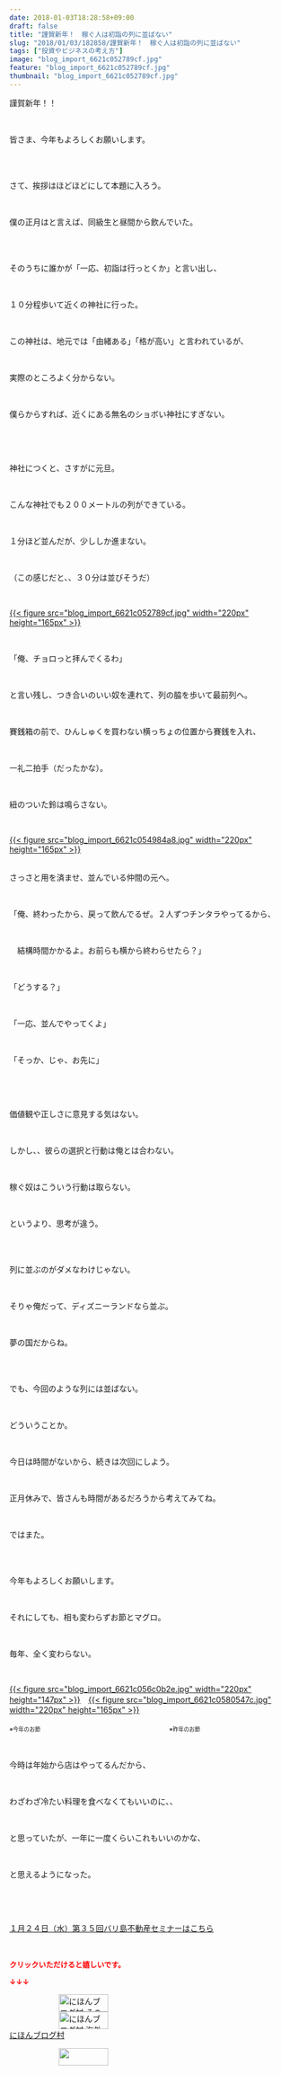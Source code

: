 ```yaml
---
date: 2018-01-03T18:28:58+09:00
draft: false
title: "謹賀新年！　稼ぐ人は初詣の列に並ばない"
slug: "2018/01/03/182858/謹賀新年！　稼ぐ人は初詣の列に並ばない"
tags: ["投資やビジネスの考え方"]
image: "blog_import_6621c052789cf.jpg"
feature: "blog_import_6621c052789cf.jpg"
thumbnail: "blog_import_6621c052789cf.jpg"
---
```

<p>謹賀新年！！</p><p> </p><p>皆さま、今年もよろしくお願いします。</p><p> </p><p><br/>さて、挨拶はほどほどにして本題に入ろう。</p><p> </p><p>僕の正月はと言えば、同級生と昼間から飲んでいた。</p><p> </p><p><br/>そのうちに誰かが「一応、初詣は行っとくか」と言い出し、</p><p> </p><p>１０分程歩いて近くの神社に行った。</p><p> </p><p>この神社は、地元では「由緒ある」「格が高い」と言われているが、</p><p> </p><p>実際のところよく分からない。</p><p> </p><p>僕らからすれば、近くにある無名のショボい神社にすぎない。</p><p> </p><p> </p><p>神社につくと、さすがに元旦。</p><p> </p><p>こんな神社でも２００メートルの列ができている。</p><p> </p><p>１分ほど並んだが、少ししか進まない。</p><p> </p><p>（この感じだと、、３０分は並びそうだ）</p><p> </p><p><a href="blog_import_6621c052789cf.jpg">{{< figure src="blog_import_6621c052789cf.jpg" width="220px" height="165px" >}}</a></p><p> </p><p>「俺、チョロっと拝んでくるわ」</p><p> </p><p>と言い残し、つき合いのいい奴を連れて、列の脇を歩いて最前列へ。</p><p> </p><p>賽銭箱の前で、ひんしゅくを買わない横っちょの位置から賽銭を入れ、</p><p> </p><p>一礼二拍手（だったかな）。</p><p> </p><p>紐のついた鈴は鳴らさない。</p><p> </p><p><a href="blog_import_6621c054984a8.jpg">{{< figure src="blog_import_6621c054984a8.jpg" width="220px" height="165px" >}}</a></p><p><br/>さっさと用を済ませ、並んでいる仲間の元へ。</p><p> </p><p>「俺、終わったから、戻って飲んでるぜ。２人ずつチンタラやってるから、</p><p> </p><p>　結構時間かかるよ。お前らも横から終わらせたら？」</p><p> </p><p>「どうする？」</p><p> </p><p>「一応、並んでやってくよ」</p><p> </p><p>「そっか、じゃ、お先に」</p><p> </p><p> </p><p>価値観や正しさに意見する気はない。</p><p> </p><p>しかし、、彼らの選択と行動は俺とは合わない。</p><p> </p><p>稼ぐ奴はこういう行動は取らない。</p><p> </p><p>というより、思考が違う。</p><p> </p><p><br/>列に並ぶのがダメなわけじゃない。</p><p> </p><p>そりゃ俺だって、ディズニーランドなら並ぶ。</p><p> </p><p>夢の国だからね。</p><p> </p><p><br/>でも、今回のような列には並ばない。</p><p> </p><p>どういうことか。</p><p> </p><p>今日は時間がないから、続きは次回にしよう。</p><p> </p><p>正月休みで、皆さんも時間があるだろうから考えてみてね。</p><p> </p><p>ではまた。</p><p> </p><p><br/>今年もよろしくお願いします。</p><p> </p><p>それにしても、相も変わらずお節とマグロ。</p><p> </p><p>毎年、全く変わらない。</p><p> </p><p><a href="blog_import_6621c056c0b2e.jpg">{{< figure src="blog_import_6621c056c0b2e.jpg" width="220px" height="147px" >}}</a>　<a href="blog_import_6621c0580547c.jpg">{{< figure src="blog_import_6621c0580547c.jpg" width="220px" height="165px" >}}</a></p><p><span style="font-size: 0.7em;">※今年のお節　　</span>　　　　　　　　　　　　　　　<span style="font-size: 0.7em;">※昨年のお節</span></p><p> </p><p>今時は年始から店はやってるんだから、</p><p> </p><p>わざわざ冷たい料理を食べなくてもいいのに、、</p><p> </p><p>と思っていたが、一年に一度くらいこれもいいのかな、</p><p> </p><p>と思えるようになった。</p><p> </p><p> </p><p><a href="iin.co.jp" target="_blank">１月２４日（水）第３５回バリ島不動産セミナーはこちら</a></p><p> </p><p><font color="#ff0000" size="2"><strong>クリックいただけると嬉しいです。</strong></font></p><p><font color="#ff0000" size="2"><strong>↓↓↓</strong></font></p><p><a href="ranking.html?p_cid=01260127" id="&amp;blogmura_banner" target="_blank"><img alt="にほんブログ村 その他生活ブログ 不動産投資へ" border="0" height="31" src="data:image/svg+xml;charset=utf-8,%3Csvg%20xmlns%3D%22http%3A%2F%2Fwww.w3.org%2F2000%2Fsvg%22%20title%3D%22Placeholder%20for%20Images%22%20role%3D%22presentation%22%20viewBox%3D%220%200%2088%2031%22%20%2F%3E" width="88" data-src="https://img-proxy.blog-video.jp/images?url=http%3A%2F%2Flife.blogmura.com%2Fhudousantoushi%2Fimg%2Fhudousantoushi88_31.gif" style="aspect-ratio: auto 88 / 31;"/><noscript><img alt="にほんブログ村 その他生活ブログ 不動産投資へ" border="0" height="31" src="https://img-proxy.blog-video.jp/images?url=http%3A%2F%2Flife.blogmura.com%2Fhudousantoushi%2Fimg%2Fhudousantoushi88_31.gif" width="88"></noscript></a><br/><a href="ranking.html?p_cid=01260127" target="_blank"><img alt="にほんブログ村 海外生活ブログ バリ島情報へ" border="0" height="31" src="data:image/svg+xml;charset=utf-8,%3Csvg%20xmlns%3D%22http%3A%2F%2Fwww.w3.org%2F2000%2Fsvg%22%20title%3D%22Placeholder%20for%20Images%22%20role%3D%22presentation%22%20viewBox%3D%220%200%2088%2031%22%20%2F%3E" width="88" data-src="https://img-proxy.blog-video.jp/images?url=http%3A%2F%2Foverseas.blogmura.com%2Fbali%2Fimg%2Fbali88_31.gif" style="aspect-ratio: auto 88 / 31;"/><noscript><img alt="にほんブログ村 海外生活ブログ バリ島情報へ" border="0" height="31" src="https://img-proxy.blog-video.jp/images?url=http%3A%2F%2Foverseas.blogmura.com%2Fbali%2Fimg%2Fbali88_31.gif" width="88"></noscript></a><br/><a href="ranking.html?p_cid=01260127" target="_blank">にほんブログ村</a></p><p><a href="link.php?1804582" title="人気ブログランキングへ"><img border="0" height="31" src="data:image/svg+xml;charset=utf-8,%3Csvg%20xmlns%3D%22http%3A%2F%2Fwww.w3.org%2F2000%2Fsvg%22%20title%3D%22Placeholder%20for%20Images%22%20role%3D%22presentation%22%20viewBox%3D%220%200%2088%2031%22%20%2F%3E" width="88" data-src="https://blog.with2.net/img/banner/banner_22.gif" style="aspect-ratio: auto 88 / 31;"/><noscript><img border="0" height="31" src="https://blog.with2.net/img/banner/banner_22.gif" width="88"></noscript></a></p>

